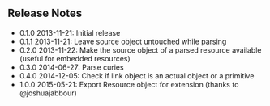 Release Notes
-------------
* 0.1.0 2013-11-21: Initial release
* 0.1.1 2013-11-21: Leave source object untouched while parsing
* 0.2.0 2013-11-22: Make the source object of a parsed resource available (useful for embedded resources)
* 0.3.0 2014-06-27: Parse curies
* 0.4.0 2014-12-05: Check if link object is an actual object or a primitive
* 1.0.0 2015-05-21: Export Resource object for extension (thanks to @joshuajabbour)


